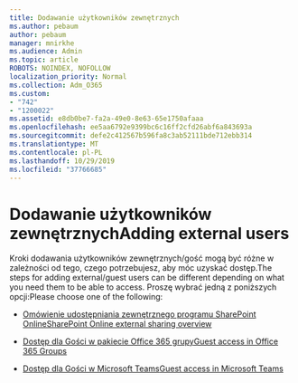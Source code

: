 ```yaml
---
title: Dodawanie użytkowników zewnętrznych
ms.author: pebaum
author: pebaum
manager: mnirkhe
ms.audience: Admin
ms.topic: article
ROBOTS: NOINDEX, NOFOLLOW
localization_priority: Normal
ms.collection: Adm_O365
ms.custom:
- "742"
- "1200022"
ms.assetid: e8db0be7-fa2a-49e0-8e63-65e1750afaaa
ms.openlocfilehash: ee5aa6792e9399bc6c16ff2cfd26abf6a843693a
ms.sourcegitcommit: defe2c412567b596fa8c3ab52111bde712ebb314
ms.translationtype: MT
ms.contentlocale: pl-PL
ms.lasthandoff: 10/29/2019
ms.locfileid: "37766685"
---
```

# <a name="adding-external-users"></a><span data-ttu-id="c04ac-102">Dodawanie użytkowników zewnętrznych</span><span class="sxs-lookup"><span data-stu-id="c04ac-102">Adding external users</span></span>

<span data-ttu-id="c04ac-103">Kroki dodawania użytkowników zewnętrznych/gość mogą być różne w zależności od tego, czego potrzebujesz, aby móc uzyskać dostęp.</span><span class="sxs-lookup"><span data-stu-id="c04ac-103">The steps for adding external/guest users can be different depending on what you need them to be able to access.</span></span> <span data-ttu-id="c04ac-104">Proszę wybrać jedną z poniższych opcji:</span><span class="sxs-lookup"><span data-stu-id="c04ac-104">Please choose one of the following:</span></span>
  
- [<span data-ttu-id="c04ac-105">Omówienie udostępniania zewnętrznego programu SharePoint Online</span><span class="sxs-lookup"><span data-stu-id="c04ac-105">SharePoint Online external sharing overview</span></span>](https://docs.microsoft.com/sharepoint/external-sharing-overview)

- [<span data-ttu-id="c04ac-106">Dostęp dla Gości w pakiecie Office 365 grupy</span><span class="sxs-lookup"><span data-stu-id="c04ac-106">Guest access in Office 365 Groups</span></span>](https://support.office.com/en-gb/article/guest-access-in-office-365-groups-bfc7a840-868f-4fd6-a390-f347bf51aff6)

- [<span data-ttu-id="c04ac-107">Dostęp dla Gości w Microsoft Teams</span><span class="sxs-lookup"><span data-stu-id="c04ac-107">Guest access in Microsoft Teams</span></span>](https://docs.microsoft.com/microsoftteams/guest-access-checklist)
